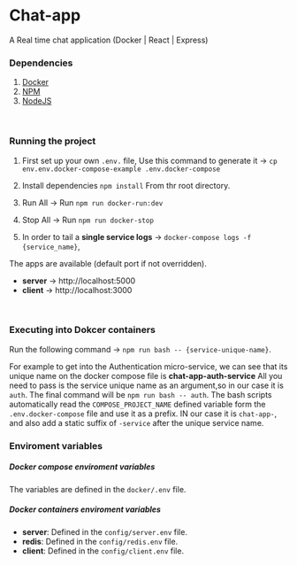 # Chat-app
A Real time chat application (Docker | React | Express)


### Dependencies
1. [Docker](https://docs.docker.com/install/)
2. [NPM](https://docs.docker.com/install/)
3. [NodeJS](https://docs.docker.com/install/)
</br>

### Running the project
1.  First set up your own `.env.` file, Use this command to generate it -> `cp env.env.docker-compose-example .env.docker-compose`
    </br>

2.  Install dependencies `npm install` From thr root directory.

3.  Run All -> Run `npm run docker-run:dev`
    </br>

4.  Stop  All -> Run `npm run docker-stop`
    </br>

5. In order to tail a __single service logs__ -> `docker-compose logs -f {service_name}`, 
   </br>

The apps are available (default port if not overridden).
* __server__ -> http://localhost:5000
* __client__ -> http://localhost:3000
</br>


### Executing into Dokcer containers
Run the following command -> `npm run bash -- {service-unique-name}`.   

For example to get into the Authentication micro-service, we can see that its unique name on the docker compose file is __chat-app-auth-service__
All you need to pass is the service unique name as an argument,so in our case it is `auth`. The final command will be `npm run bash -- auth`.
The bash scripts automatically read the `COMPOSE_PROJECT_NAME` defined variable form the `.env.docker-compose` file and use it as a prefix. IN our case it is `chat-app-`, and also add a static suffix of 
`-service` after the unique service name.


### Enviroment variables

##### Docker compose enviroment variables
The variables are defined in the `docker/.env` file.

##### Docker containers enviroment variables
* __server__: Defined in the `config/server.env` file.
* __redis__:  Defined in the `config/redis.env` file.
* __client__: Defined in the `config/client.env` file.